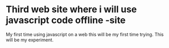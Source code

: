 # Third web site where i will use javascript code offline -site
My first time using javascript on a web this will be my first time trying. This will be my experiment.
